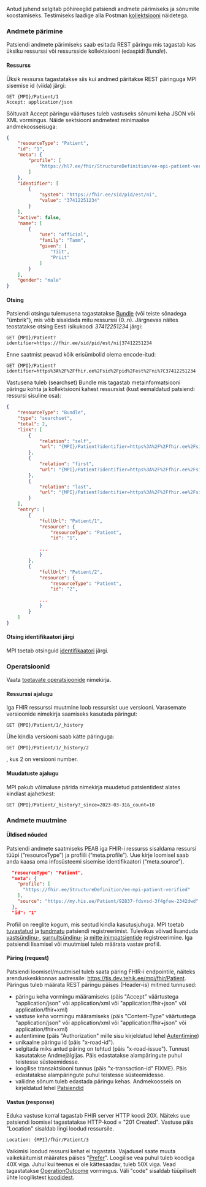 Antud juhend selgitab põhireeglid patsiendi andmete pärimiseks ja sõnumite koostamiseks. 
Testimiseks laadige alla Postman [kollektsiooni]() näidetega.

### Andmete pärimine
Patsiendi andmete pärimiseks saab esitada REST päringu mis tagastab kas üksiku ressurssi või ressursside kollektsiooni (edaspidi *Bundle*).

#### Ressurss
Üksik ressurss tagastatakse siis kui andmed päritakse REST päringuga MPI sisemise id (viida) järgi:
```
GET {MPI}/Patient/1
Accept: application/json
```
Sõltuvalt Accept päringu väärtuses tuleb vastuseks sõnumi keha JSON või XML vormingus.
Näide sektsiooni andmetest minimaalse andmekoosseisuga:
```json
{
    "resourceType": "Patient",
    "id": "1",
    "meta": {
        "profile": [
            "https://hl7.ee/fhir/StructureDefinition/ee-mpi-patient-verified"
        ]
    },
    "identifier": [
        {
            "system": "https://fhir.ee/sid/pid/est/ni",
            "value": "37412251234"
        }
    ],
    "active": false,
    "name": [
        {
            "use": "official",
            "family": "Tamm",
            "given": [
                "Tiit",
                "Priit"
            ]
        }
    ],
    "gender": "male"
}
```

#### Otsing
Patsiendi otsingu tulemusena tagastatakse [Bundle](https://www.hl7.org/fhir/bundle.html) (või teiste sõnadega "ümbrik"), mis võib sisaldada mitu ressurssi (0..n). Järgnevas näites teostatakse otsing Eesti isikukoodi _37412251234_ järgi:
```
GET {MPI}/Patient?identifier=https://fhir.ee/sid/pid/est/ni|37412251234
```
Enne saatmist peavad kõik erisümbolid olema encode-itud:
```
GET {MPI}/Patient?identifier=https%3A%2F%2Ffhir.ee%2Fsid%2Fpid%2Fest%2Fni%7C37412251234
```
Vastusena tuleb (searchset) Bundle mis tagastab metainformatsiooni päringu kohta ja kollektsiooni kahest ressursist (kust eemaldatud patsiendi ressursi sisuline osa):
```json
{
    "resourceType": "Bundle",
    "type": "searchset",
    "total": 2,
    "link": [
        {
            "relation": "self",
            "url": "{MPI}/Patient?identifier=https%3A%2F%2Ffhir.ee%2Fsid%2Fpid%2Fest%2Fni%7C37412251234&_page=1"
        },
        {
            "relation": "first",
            "url": "{MPI}/Patient?identifier=https%3A%2F%2Ffhir.ee%2Fsid%2Fpid%2Fest%2Fni%7C37412251234&_page=1"
        },
        {
            "relation": "last",
            "url": "{MPI}/Patient?identifier=https%3A%2F%2Ffhir.ee%2Fsid%2Fpid%2Fest%2Fni%7C37412251234&_page=1"
        }
    ],
    "entry": [
        {
            "fullUrl": "Patient/1",
            "resource": {
                "resourceType": "Patient",
                "id": "1",

            ...
            }
        },
        {
            "fullUrl": "Patient/2",
            "resource": {
                "resourceType": "Patient",
                "id": "2",

            ...
            }
        }        
    ]
}                            
```

#### Otsing identifikaatori järgi
MPI toetab otsinguid [identifikaatori](identifiers.html) järgi.

### Operatsioonid
Vaata [toetavate operatsioonide](operations.html) nimekirja.


#### Ressurssi ajalugu
Iga FHIR ressurssi muutmine loob ressursist uue versiooni. Varasemate versioonide nimekirja saamiseks kasutada päringut:
```
GET {MPI}/Patient/1/_history
```
Ühe kindla versiooni saab kätte päringuga:
```
GET {MPI}/Patient/1/_history/2
```
, kus 2 on versiooni number.

#### Muudatuste ajalugu
MPI pakub võimaluse pärida nimekirja muudetud patsientidest alates kindlast ajahetkest:
```
GET {MPI}/Patient/_history?_since=2023-03-31&_count=10
```

### Andmete muutmine
#### Üldised nõuded
Patsiendi andmete saatmiseks PEAB iga FHIR-i ressurss sisaldama ressursi tüüpi (“resourceType”) ja profiili (“meta.profile”).
Uue kirje loomisel saab anda kaasa oma infosüsteemi sisemise identifikaatori (“meta.source”).
```json
  "resourceType": "Patient",
  "meta": {
    "profile": [
      "https://fhir.ee/StructureDefinition/ee-mpi-patient-verified"
    ],
    "source": "https://my.his.ee/Patient/92837-fdsvsd-3f4gfew-2342dwd" 
  },
  "id": "1"
```

Profiil on reeglite kogum, mis seotud kindla kasutusjuhuga. MPI toetab [tuvastatud](StructureDefinition-ee-mpi-patient-verified.html) ja [tundmatu](StructureDefinition-ee-mpi-patient-unknown.html) patsiendi registreerimist. Tulevikus võivad lisanduda [vastsündinu-](StructureDefinition-ee-mpi-patient-newborn.html), [surnultsündinu-](StructureDefinition-ee-mpi-patient-stillborn.html) ja [mitte inimpatsientide]() registreerimine.
Iga patsiendi lisamisel või muutmisel tuleb määrata vastav profiil.

#### Päring (request)
Patsiendi loomisel/muutmisel tuleb saata päring FHIR-i endpointile, näiteks arenduskeskkonnas aadressile: https://tis.dev.tehik.ee/mpi/fhir/Patient. 
Päringus tuleb määrata REST päringu päises (Header-is) mitmed tunnused:
- päringu keha vormingu määramiseks (päis "Accept" väärtustega "application/json" või application/xml või "application/fhir+json" või application/fhir+xml)
- vastuse keha vormingu määramiseks (päis "Content-Type" väärtustega "application/json" või application/xml või "application/fhir+json" või application/fhir+xml)
- autentimine (päis "Authorization" mille sisu kirjeldatud lehel [Autentimine](auth.html))
- unikaalne päringu id (päis "x-road-id"). 
- selgitada miks antud päring on tehtud (päis "x-road-issue"). Tunnust kasutatakse Andmejälgijas. Päis edastatakse alampäringute puhul teistesse süsteemidesse.
- loogilise transaktsiooni tunnus (päis "x-transaction-id" FIXME). Päis edastatakse alampäringute puhul teistesse süsteemidesse.
- valiidne sõnum tuleb edastada päringu kehas. Andmekoosseis on kirjeldatud lehel [Patsiendid](patient.html)


#### Vastus (response)
Eduka vastuse korral tagastab FHIR server HTTP koodi 20X. Näiteks uue patsiendi loomisel tagastatakse HTTP-kood = "201 Created".
Vastuse päis "Location" sisaldab lingi loodud ressursile.
```
Location: {MPI}/fhir/Patient/3
```
Vaikimisi loodud ressursi kehat ei tagastata. Vajadusel saate muuta vaikekäitumist määrates päises "[Prefer](http://hl7.org/fhir/http.html#ops)".
Loogilise vea puhul tuleb koodiga 40X viga. Juhul kui teenus ei ole kättesaadav, tuleb 50X viga. 
Vead tagastatakse [OperationOutcome](http://hl7.org/fhir/operationoutcome.html) vormingus. Väli "code" sisaldab tüüpiliselt ühte loogilistest [koodidest](errors.html).


